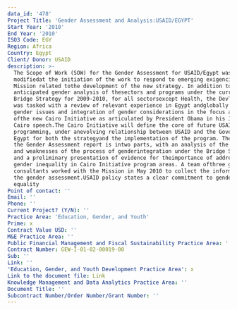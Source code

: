 ```yaml
---
data_id: '478'
Project Title: 'Gender Assessment and Analysis:USAID/EGYPT'
Start Year: '2010'
End Year: '2010'
ISO3 Code: EGY
Region: Africa
Country: Egypt
Client/ Donor: USAID
description: >-
  The Scope of Work (SOW) for the Gender Assessment for USAID/Egypt was
  modifiedat the initiation of the work to respond to emerging exigencies in the
  Mission related tothe development of the new strategy. In addition to the
  anticipated gender analysis of thesectors and programs under the current
  Bridge Strategy for 2009-2010, for all sectorsexcept Health, the DevTech team
  was tasked with a review of relevant experience in Egypt andglobally with
  gender issues and integration of gender considerations in the focus areas
  ofthe new Cairo Initiative as articulated by President Obama in his June 2009
  Cairo speech.The Cairo Initiative will define the core of future USAID
  programming, under anevolving relationship between USAID and the Government of
  Egypt for both the strategyand the implementation of the program. Therefore,
  the Gender Assessment report is intwo parts, with an analysis of the strengths
  and weaknesses of the process of genderintegration under the Bridge Strategy,
  and a preliminary presentation of evidence for theimportance of addressing
  gender inequality in Cairo Initiative program areas. A team ofthree gender
  consultants worked with the Mission in May 2010 to collect the informationfor
  the gender assessment.USAID policy states a clear commitment to gender
  equality
Point of contact: ''
Email: ''
Phone: ''
Current Project? (Y/N): ''
Practice Area: 'Education, Gender, and Youth'
Prime: x
Contract Value USD: ''
M&E Practice Area: ''
Public Financial Management and Fiscal Sustainability Practice Area: ''
Contract Number: GEW-I-01-02-00019-00
Sub: ''
Link: ''
'Education, Gender, and Youth Development Practice Area': x
Link to the document file: Link
Knowledge Management and Data Analytics Practice Area: ''
Document Title: ''
Subcontract Number/Order Number/Grant Number: ''
---
```

